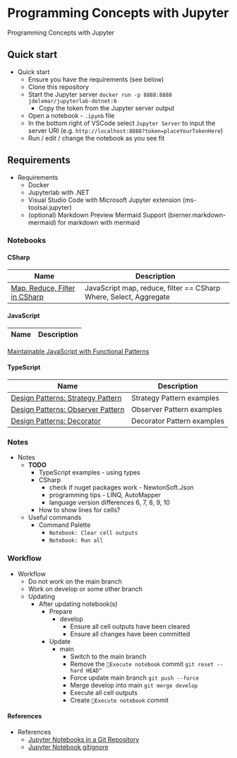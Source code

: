 # Programming Concepts with Jupyter

Programming Concepts with Jupyter

## Quick start

- Quick start
  - Ensure you have the requirements (see below)
  - Clone this repository
  - Start the Jupyter server `docker run -p 8888:8888 jdelemar/jupyterlab-dotnet:6`
    - Copy the token from the Jupyter server output
  - Open a notebook - `.ipynb` file
  - In the bottom right of VSCode select `Jupyter Server` to input the server URI (e.g. `http://localhost:8888?token=placeYourTokenHere`)
  - Run / edit / change the notebook as you see fit

## Requirements

- Requirements
  - Docker
  - Jupyterlab with .NET
  - Visual Studio Code with Microsoft Jupyter extension (ms-toolsai.jupyter)
  - (optional) Markdown Preview Mermaid Support (bierner.markdown-mermaid) for markdown with mermaid

### Notebooks

#### CSharp

Name | Description
---|---
[Map, Reduce, Filter in CSharp](https://github.com/JDelemar/programming-concepts-jupyter/blob/main/CSharp/Filter%2C%20map%2C%20reduce%20-%20Where%2C%20Select%2C%20Aggregate.ipynb) | JavaScript map, reduce, filter == CSharp Where, Select, Aggregate

#### JavaScript

Name | Description
---|---
[Maintainable JavaScript with Functional Patterns](https://github.com/JDelemar/programming-concepts-jupyter/blob/main/JavaScript/Maintainable%20JavaScript%20with%20Functional%20Patterns.ipynb)

#### TypeScript

Name | Description
---|---
[Design Patterns: Strategy Pattern](https://github.com/JDelemar/programming-concepts-jupyter/blob/main/TypeScript/Design%20Patterns/Behavioral/Strategy.ipynb) | Strategy Pattern examples
[Design Patterns: Observer Pattern](https://github.com/JDelemar/programming-concepts-jupyter/blob/main/TypeScript/Design%20Patterns/Observer/Observer.ipynb) | Observer Pattern examples
[Design Patterns: Decorator](https://github.com/JDelemar/programming-concepts-jupyter/blob/main/TypeScript/Design%20Patterns/Decorator/Decorator.ipynb) | Decorator Pattern examples

### Notes

- Notes
  - **TODO**
    - TypeScript examples - using types
    - CSharp
      - check if nuget packages work - NewtonSoft.Json
      - programming tips - LINQ, AutoMapper
      - language version differences 6, 7, 8, 9, 10
    - How to show lines for cells?
  - Useful commands
    - Command Palette
      - `Notebook: Clear cell outputs`
      - `Notebook: Run all`

### Workflow

- Workflow
  - Do not work on the main branch
  - Work on develop or some other branch
  - Updating
    - After updating notebook(s)
      - Prepare
        - develop
          - Ensure all cell outputs have been cleared
          - Ensure all changes have been committed
      - Update
        - main
          - Switch to the main branch
          - Remove the `🎨Execute notebook` commit `git reset --hard HEAD^`
          - Force update main branch `git push --force`
          - Merge develop into main `git merge develop`
          - Execute all cell outputs
          - Create `🎨Execute notebook` commit

#### References

- References
  - [Jupyter Notebooks in a Git Repository](https://mg.readthedocs.io/git-jupyter.html)
  - [Jupyter Notebook gitignore](https://github.com/jupyter/notebook/blob/main/.gitignore)

